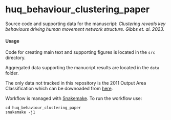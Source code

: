 # huq_behaviour_clustering_paper

Source code and supporting data for the manuscript: *Clustering reveals key behaviours driving human movement network structure. Gibbs et. al. 2023.*

#### Usage

Code for creating main text and supporting figures is located in the `src` directory.

Aggregated data supporting the manucript results are located in the `data` folder. 

The only data not tracked in this repository is the 2011 Output Area Classification which can be downoaded from [here](https://data.cdrc.ac.uk/dataset/output-area-classification-2011).

Workflow is managed with [Snakemake](https://snakemake.readthedocs.io/en/stable/). To run the workflow use:

```
cd huq_behaviour_clustering_paper
snakemake -j1
```


